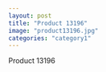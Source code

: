 ```yaml
---
layout: post
title: "Product 13196"
image: "product13196.jpg"
categories: "category1"
---
```

Product 13196
